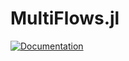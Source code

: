 # MultiFlows.jl
[![Documentation](https://img.shields.io/badge/docs-latest-blue.svg)](https://dolgalad.github.io/MultiFlows.jl/dev/)
